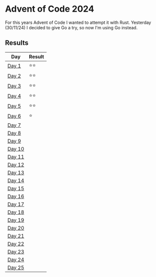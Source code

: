 # Advent of Code 2024

For this years Advent of Code I wanted to attempt it with Rust. Yesterday (30/11/24) I decided to give Go a try, so now I'm using Go instead.

## Results
| Day                           | Result |
|-------------------------------|--------|
| [Day 1](/day01/main.go)  | ⭐⭐     |
| [Day 2](/day02/main.go)  | ⭐⭐     |
| [Day 3](/day03/main.go)  | ⭐⭐     |
| [Day 4](/day04/main.go)  | ⭐⭐     |
| [Day 5](/day05/main.go)  | ⭐⭐     |
| [Day 6](/day06/main.go)  | ⭐     |
| [Day 7](/day07/main.go)  |      |
| [Day 8](/day08/main.go)  |        |
| [Day 9](/day09/main.go)  |        |
| [Day 10](/day10/main.go) |        |
| [Day 11](/day11/main.go) |        |
| [Day 12](/day12/main.go) |        |
| [Day 13](/day13/main.go) |        |
| [Day 14](/day14/main.go) |        |
| [Day 15](/day15/main.go) |        |
| [Day 16](/day16/main.go) |        |
| [Day 17](/day17/main.go) |        |
| [Day 18](/day18/main.go) |        |
| [Day 19](/day19/main.go) |        |
| [Day 20](/day20/main.go) |        |
| [Day 21](/day21/main.go) |        |
| [Day 22](/day22/main.go) |        |
| [Day 23](/day23/main.go) |        |
| [Day 24](/day24/main.go) |        |
| [Day 25](/day25/main.go) |        |